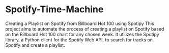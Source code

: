 # Spotify-Time-Machine
Creating a Playlist on Spotify from Billboard Hot 100 using Spotipy This project aims to automate the process of creating a playlist on Spotify based on the Billboard Hot 100 chart for any chosen week. It utilizes the Spotipy library, a Python client for the Spotify Web API, to search for tracks on Spotify and create a playlist.
